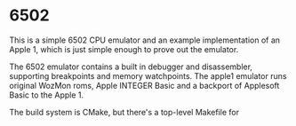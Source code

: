 # 6502
This is a simple 6502 CPU emulator and an example implementation of an Apple 1, which is just simple enough to prove out the emulator.

The 6502 emulator contains a built in debugger and disassembler, supporting breakpoints and memory watchpoints.  The apple1 emulator runs original WozMon roms, Apple INTEGER Basic and a backport of Applesoft Basic to the Apple 1.

The build system is CMake, but there's a top-level Makefile for 
